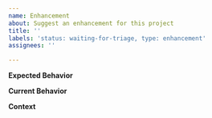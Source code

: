 ```yaml
---
name: Enhancement
about: Suggest an enhancement for this project
title: ''
labels: 'status: waiting-for-triage, type: enhancement'
assignees: ''

---
```


**Expected Behavior**

<!--- Tell us how it should work -->

**Current Behavior**

<!--- Explain the difference from current behavior -->

**Context**

<!--- 
How has this issue affected you?
What are you trying to accomplish?
What other alternatives have you considered?
Are you aware of any workarounds?
-->
